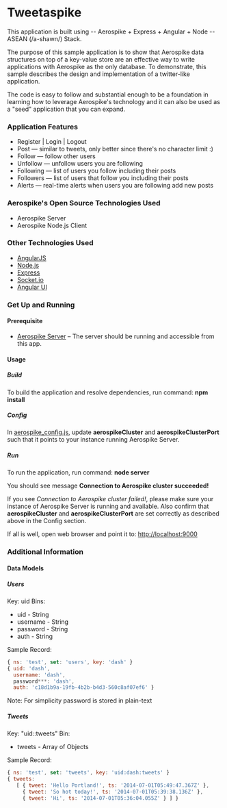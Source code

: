 Tweetaspike
===========

This application is built using -- Aerospike + Express + Angular + Node -- ASEAN (/a-shawn/) Stack.

The purpose of this sample application is to show that Aerospike data structures on top of a key-value store are an effective way to write applications with Aerospike as the only database. To demonstrate, this sample describes the design and implementation of a twitter-like application. 

The code is easy to follow and substantial enough to be a foundation in learning how to leverage Aerospike's technology and it can also be used as a "seed" application that you can expand.

### Application Features

  * Register | Login | Logout
  * Post &mdash; similar to tweets, only better since there's no character limit :)
  * Follow &mdash; follow other users
  * Unfollow &mdash; unfollow users you are following
  * Following &mdash; list of users you follow including their posts
  * Followers &mdash; list of users that follow you including their posts
  * Alerts &mdash; real-time alerts when users you are following add new posts

### Aerospike's Open Source Technologies Used

  * Aerospike Server
  * Aerospike Node.js Client

### Other Technologies Used
  * <a href='https://angularjs.org/' target='_blank'>AngularJS</a>
  * <a href='http://nodejs.org/' target='_blank'>Node.js</a>
  * <a href='http://expressjs.com/' target='_blank'>Express</a>
  * <a href='http://socket.io/' target='_blank'>Socket.io</a>
  * <a href='http://angular-ui.github.io/bootstrap/' target='_blank'>Angular UI</a>

### Get Up and Running

#### Prerequisite

- [Aerospike Server](http://www.aerospike.com/download/server/latest) – The server should be running and accessible from this app.

#### Usage

##### Build

To build the application and resolve dependencies, run command: **npm install**

##### Config

In [aerospike_config.js](https://github.com/aerospike/tweetaspike/blob/master/lib/controllers/aerospike_config.js), update **aerospikeCluster** and **aerospikeClusterPort** such that it points to your instance running Aerospike Server.

##### Run

To run the application, run command: **node server**

You should see message **Connection to Aerospike cluster succeeded!**

If you see *Connection to Aerospike cluster failed!*, please make sure your instance of Aerospike Server is running and available. Also confirm that **aerospikeCluster** and **aerospikeClusterPort** are set correctly as described above in the Config section.

If all is well, open web browser and point it to: [http://localhost:9000](http://localhost:9000)

### Additional Information

#### Data Models

##### Users

Key: uid
Bins:
*   uid - String
*   username - String
*   password - String
*   auth - String

Sample Record:
```js
{ ns: 'test', set: 'users', key: 'dash' } 
{ uid: 'dash',
  username: 'dash',
  password***: 'dash',
  auth: 'c18d1b9a-19fb-4b2b-b4d3-560c8af07ef6' }
```

Note: For simplicity password is stored in plain-text

##### Tweets

Key: "uid:<uid>:tweets"
Bin:
*   tweets - Array of Objects 

Sample Record:
```js
{ ns: 'test', set: 'tweets', key: 'uid:dash:tweets' } 
{ tweets:
   [ { tweet: 'Hello Portland!', ts: '2014-07-01T05:49:47.367Z' },
     { tweet: 'So hot today!', ts: '2014-07-01T05:39:38.136Z' },
     { tweet: 'Hi', ts: '2014-07-01T05:36:04.055Z' } ] }
```

